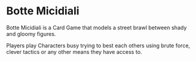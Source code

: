 # Botte Micidiali

Botte Micidiali is a Card Game that models a street brawl between shady and gloomy figures. 

Players play Characters busy trying to best each others using brute force, clever tactics or any other means they have access to.

